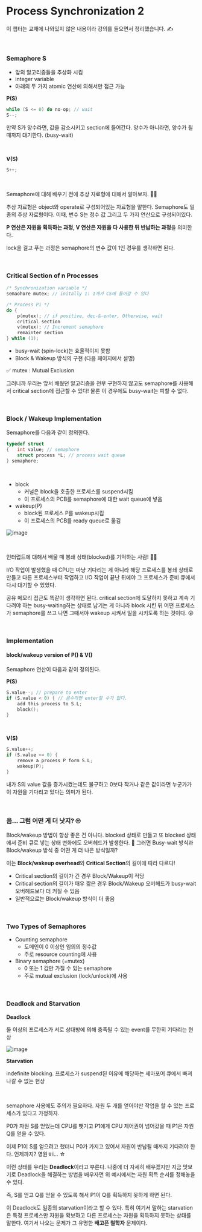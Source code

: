 # Process Synchronization 2

이 챕터는 교재에 나와있지 않은 내용이라 강의를 들으면서 정리했습니다. ✍

<br>

### Semaphore S

+ 앞의 알고리즘들을 추상화 시킴
+ integer variable
+ 아래의 두 가지 atomic 연산에 의해서만 접근 가능

**P(S)**

```c
while (S <= 0) do no-op; // wait
S--;
```

만약 S가 양수라면, 값을 감소시키고 section에 들어간다. 양수가 아니라면, 양수가 될 때까지 대기한다. (busy-wait)

<br>

**V(S)**

```c
S++;
```

<br>

Semaphore에 대해 배우기 전에 추상 자료형에 대해서 알아보자. 👩‍💻

추상 자료형은 object와 operate로 구성되어있는 자료형을 말한다. Semaphore도 일종의 추상 자료형이다. 이때, 변수 S는 정수 값 그리고 두 가지 연산으로 구성되어있다.

**P 연산은 자원을 획득하는 과정, V 연산은 자원을 다 사용한 뒤 반납하는 과정**을 의미한다.

lock을 걸고 푸는 과정은 semaphore의 변수 값이 1인 경우를 생각하면 된다.

<br>

### Critical Section of n Processes

```c
/* Synchronization variable */
semaohore mutex; // initally 1: 1개가 CS에 들어갈 수 있다

/* Process Pi */
do {
    p(mutex); // if positive, dec-&-enter, Otherwise, wait
    critical section
    v(mutex); // Increment semaphore
    remainter section
} while (1);
```

+ busy-wait (spin-lock)는 효율적이지 못함
+ Block & Wakeup 방식의 구현 (다음 페이지에서 설명)

✅ mutex : Mutual Exclusion

그러니까 우리는 앞서 배웠던 알고리즘을 전부 구현하지 않고도 semaphore를 사용해서 critical section에 접근할 수 있다! 물론 이 경우에도 busy-wait는 피할 수 없다.

<br>

### Block / Wakeup Implementation

Semaphore를 다음과 같이 정의한다.

```c
typedef struct
{	int value; // semaphore
    struct process *L; // process wait queue
} semaphore;
```

<br>

+ block 
  + 커널은 block을 호출한 프로세스를 suspend시킴
  + 이 프로세스의 PCB를 semaphore에 대한 wait queue에 넣음
+ wakeup(P)
  + block된 프로세스 P를 wakeup시킴
  + 이 프로세스의 PCB를 ready queue로 옮김

![image](https://user-images.githubusercontent.com/62419307/115103590-fe43e680-9f8d-11eb-8a1f-0dde00893272.png)

<br>

인터럽트에 대해서 배울 때 봉쇄 상태(blocked)를 기억하는 사람! 🙋‍♀️

I/O 작업이 발생했을 때 CPU는 마냥 기다리는 게 아니라 해당 프로세스를 봉쇄 상태로 만들고 다른 프로세스부터 작업하고 I/O 작업이 끝난 뒤에야 그 프로세스가 준비 큐에서 다시 대기할 수 있었다.

공유 메모리 접근도 똑같이 생각하면 된다. critical section에 도달하지 못하고 계속 기다려야 하는 busy-waiting하는 상태로 남기는 게 아니라 block 시킨 뒤 어떤 프로세스가 semaphore를 쓰고 나면 그때서야 wakeup 시켜서 일을 시키도록 하는 것이다. 😲

<br>

### Implementation

#### block/wakeup version of P() & V()

Semaphore 연산이 다음과 같이 정의된다.

**P(S)**

```c
S.value--; // prepare to enter
if (S.value < 0) { // 음수라면 enter할 수가 없다.
    add this process to S.L; 
    block();
}
```

<br>

**V(S)**

```c
S.value++;
if (S.value <= 0) {
    remove a process P form S.L;
    wakeup(P);
}
```

내가 S의 value 값을 증가시켰는데도 불구하고 0보다 작거나 같은 값이라면 누군가가 이 자원을 기다리고 있다는 의미가 된다.

<br>

### 음... 그럼 어떤 게 더 낫지? 🙄

Block/wakeup 방법이 항상 좋은 건 아니다. blocked 상태로 만들고 또 blocked 상태에서 준비 큐로 넣는 상태 변화에도 오버헤드가 발생한다. 🤯 그러면 Busy-wait 방식과 Block/wakeup 방식 중 어떤 게 더 나은 방식일까?

이는 **Block/wakeup overhead**와 **Critical Section**의 길이에 따라 다르다!

+ Critical section의 길이가 긴 경우 Block/Wakeup이 적당
+ Critical section의 길이가 매우 짧은 경우 Block/Wakeup 오버헤드가 busy-wait 오버헤드보다 더 커질 수 있음
+ 일반적으로는 Block/wakeup 방식이 더 좋음

<br>

### Two Types of Semaphores

+ Counting semaphore
  + 도메인이 0 이상인 임의의 정수값
  + 주로 resource counting에 사용
+ Binary semaphore (=mutex)
  + 0 또는 1 값만 가질 수 있는 semaphore
  + 주로 mutual exclusion (lock/unlock)에 사용

<br>

### Deadlock and Starvation

**Deadlock**

둘 이상의 프로세스가 서로 상대방에 의해 충족될 수 있는 event를 무한히 기다리는 현상

![image](https://user-images.githubusercontent.com/62419307/115104063-1a955280-9f91-11eb-930a-4dbb3262420f.png)

**Starvation**

indefinite blocking. 프로세스가 suspend된 이유에 해당하는 세마포어 큐에서 빠져나갈 수 없는 현상

<br>

semaphore 사용에도 주의가 필요하다. 자원 두 개를 얻어야만 작업을 할 수 있는 프로세스가 있다고 가정하자. 

P0가 자원 S를 얻었는데 CPU를 뺏기고 P1에게 CPU 제어권이 넘어갔을 때 P1은 자원 Q를 얻을 수 있다. 

이제 P1이 S를 얻으려고 했더니 P0가 가지고 있어서 자원이 반납될 때까지 기다려야 한다. 언제까지? 영원ㅎi... ☆

이런 상태를 우리는 **Deadlock**이라고 부른다. 나중에 더 자세히 배우겠지만 지금 맛보기로 Deadlock을 해결하는 방법을 배우자면 위 예시에서는 자원 획득 순서를 정해놓을 수 있다.

즉, S를 얻고 Q를 얻을 수 있도록 해서 P1이 Q를 획득하지 못하게 하면 된다.

이 Deadlock도 일종의 starvation이라고 할 수 있다. 특히 여기서 말하는 starvation은 특정 프로세스만 자원을 확보하고 다른 프로세스는 자원을 획득하지 못하는 상태를 말한다. 여기서 나오는 문제가 그 유명한 **배고픈 철학자** 문제이다.